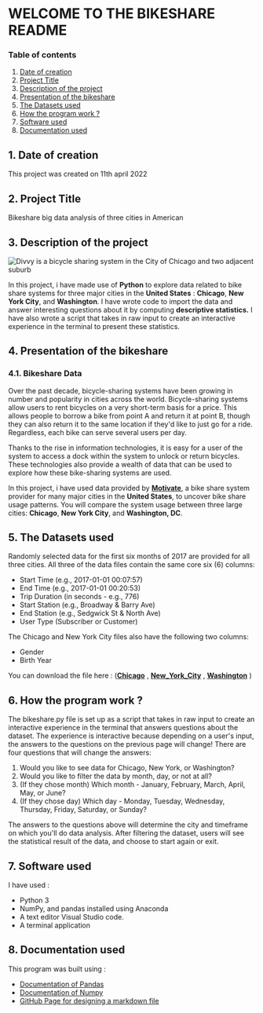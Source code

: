 
# **WELCOME TO THE BIKESHARE README**

### **Table of contents**
   1. [Date of creation](#date)
   2. [Project Title](#project)
   3. [Description of the project](#description)
   4. [Presentation of the bikeshare](#presentation)
   5. [The Datasets used](#dataset)
   6. [How the program work ?](#work)
   7. [Software used](#soft)
   8. [Documentation used](#doc)

## **1. Date of creation <a id="date"></a>**
   This project was created on 11th april 2022

## **2. Project Title <a id="project"></a>**
   Bikeshare big data analysis of three cities in American

## **3. Description of the project <a id="description"></a>**

   ![Divvy is a bicycle sharing system in the City of Chicago and two adjacent suburb](https://en.wikipedia.org/wiki/Divvy#/media/File:Bike_to_Work_Day_Rally.jpg)

   In this project, i have made use of **Python** to explore data related to bike share systems for three major cities in the **United States** : **Chicago**, **New York City**, and **Washington**. I have wrote code to import the data and answer interesting questions about it by computing **descriptive statistics.** I have also wrote a script that takes in raw input to create an interactive experience in the terminal to present these statistics.

##  **4. Presentation of the bikeshare <a id="presentation"></a>**
### **4.1. Bikeshare Data**
   Over the past decade, bicycle-sharing systems have been growing in number and popularity in cities across the world. Bicycle-sharing systems allow users to rent bicycles on a very short-term basis for a price. This allows people to borrow a bike from point A and return it at point B, though they can also return it to the same location if they'd like to just go for a ride. Regardless, each bike can serve several users per day.

   Thanks to the rise in information technologies, it is easy for a user of the system to access a dock within the system to unlock or return  bicycles. These technologies also provide a wealth of data that can be used to explore how these bike-sharing systems are used.

   In this project, i have used data provided by [**Motivate**](https://www.motivateco.com/), a bike share system provider for many major cities in the **United States**, to uncover bike share usage patterns. You will compare the system usage between three large cities: **Chicago**, **New York City**, and **Washington, DC**.

## **5. The Datasets used <a id="dataset"></a>**
   Randomly selected data for the first six months of 2017 are provided for all three cities. All three of the data files contain the same core six (6) columns:
   * Start Time (e.g., 2017-01-01 00:07:57)
   * End Time (e.g., 2017-01-01 00:20:53)
   * Trip Duration (in seconds - e.g., 776)
   * Start Station (e.g., Broadway & Barry Ave)
   * End Station (e.g., Sedgwick St & North Ave)
   * User Type (Subscriber or Customer)

   The Chicago and New York City files also have the following two columns:

   * Gender
   * Birth Year

   You can download the file here : ([**Chicago**](https://www.citibikenyc.com/system-data) , [**New_York_City**](https://www.citibikenyc.com/system-data) , [**Washington**](https://www.citibikenyc.com/system-data) )

## **6. How the program work ? <a id="work"></a>**

   The bikeshare.py file is set up as a script that takes in raw input to create an interactive experience in the terminal that answers questions about the dataset. The experience is interactive because depending on a user's input, the answers to the questions on the previous page will change! There are four questions that will change the answers:

   1. Would you like to see data for Chicago, New York, or Washington?
   2. Would you like to filter the data by month, day, or not at all?
   3. (If they chose month) Which month - January, February, March, April, May, or June?
   4. (If they chose day) Which day - Monday, Tuesday, Wednesday, Thursday, Friday, Saturday, or Sunday?

The answers to the questions above will determine the city and timeframe on which you'll do data analysis. After filtering the dataset, users will see the statistical result of the data, and choose to start again or exit.

## **7. Software used <a id="soft"></a>**
I have used :
   * Python 3
   * NumPy, and pandas installed using Anaconda
   * A text editor Visual Studio code.
   * A terminal application

## **8. Documentation used <a id="doc"></a>**
This program was built using :
   * [Documentation of Pandas](https://numpy.org/doc/stable)
   * [Documentation of Numpy](https://pandas.pydata.org/pandas-docs/stable/)
   * [GitHub Page for designing a markdown file](https://docs.github.com/en/get-started/writing-on-github/getting-started-with-writing-and-formatting-on-github/basic-writing-and-formatting-syntax)
   
